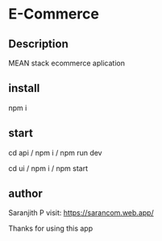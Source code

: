# E-Commerce

## Description
MEAN stack ecommerce aplication

## install
npm i

## start
cd api / npm i / npm run dev

cd ui / npm i / npm start

## author
Saranjith P visit: https://sarancom.web.app/

Thanks for using this app